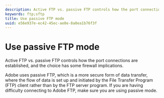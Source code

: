 ```yaml
---
description: Active FTP vs. passive FTP controls how the port connections are established, and the choice has some firewall implications.
keywords: ftp;sftp
title: Use passive FTP mode
uuid: e56e937e-ec42-45ec-ae8e-8a8ea1b76f3f
---
```


# Use passive FTP mode

Active FTP vs. passive FTP controls how the port connections are established, and the choice has some firewall implications.

Adobe uses passive FTP, which is a more secure form of data transfer, where the flow of data is set up and initiated by the File Transfer Program (FTP) client rather than by the FTP server program. If you are having difficulty connecting to Adobe FTP, make sure you are using passive mode.

